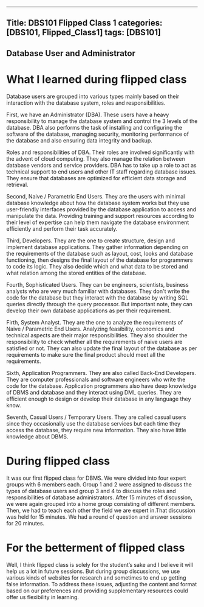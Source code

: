 ---
Title: DBS101 Flipped Class 1
categories: [DBS101, Flipped_Class1]
tags: [DBS101]
----


## Database User and Administrator


# What I learned during flipped class 

Database users are grouped into various types mainly based on their interaction with the database system, roles and responsibilities.

First, we have an Administrator (DBA). These users have a heavy responsibility to manage the database system and control the 3 levels of the database. DBA also performs the task of installing and configuring the software of the database, managing security, monitoring performance of the database and also ensuring data integrity and backup.

Roles and responsibilities of DBA. 
Their roles are involved significantly with the advent of cloud computing. They also manage the relation between database vendors and service providers. DBA has to take up a role to act as technical support to end users and other IT staff regarding database issues. They ensure that databases are optimized for efficient data storage and retrieval.

Second, Naive / Parametric End Users. They are the users with minimal database knowledge about how the database system works but they use user-friendly interfaces provided by the database application to access and manipulate the data. Providing training and support resources according to their level of expertise can help them navigate the database environment efficiently and perform their task accurately. 

Third, Developers. They are the one to create structure, design and implement database applications. They gather information depending on the requirements of the database such as layout, cost, looks and database functioning, then designs the final layout of the database for programmers to code its logic. They also decide which and what data to be stored and what relation among the stored entities of the database.

Fourth, Sophisticated Users. They can be engineers, scientists, business analysts who are very much familiar with databases. They don't write the code for the database but they interact with the database by writing SQL queries directly through the query processor. But important note, they can develop their own database applications as per their requirement.

Firth, System Analyst. They are the one to analyze the requirements of Naive / Parametric End Users. Analyzing feasibility, economics and technical aspects are their major responsibilities. They also shoulder the responsibility to check whether all the requirements of naive users are satisfied or not. They can also update the final layout of the database as per requirements to make sure the final product should meet all the requirements. 

Sixth, Application Programmers. They are also called Back-End Developers. They are computer professionals and software engineers who write the code for the database. Application programmers also have deep knowledge of DBMS and database and they interact using DML queries. They are efficient enough to design or develop their database in any language they know.

Seventh, Casual Users / Temporary Users. They are called casual users since they occasionally use the database services but each time they access the database, they require new information. They also have little knowledge about DBMS.


# During flipped class
It was our first flipped class for DBMS. We were divided into four expert groups with 6 members each. Group 1 and 2 were assigned to discuss the types of  database users and group 3 and 4 to discuss the roles and responsibilities of database administrators. After 15 minutes of discussion, we were again grouped into a home group consisting of different members. Then, we had to teach each other the field we are expert in.That discussion was held for 15 minutes.  We had a round of question and answer sessions for 20 minutes.

# For the betterment of flipped class
Well, I think flipped class is solely for the student’s sake and I believe it will help us a lot in future sessions. But during group discussions, we use various kinds of websites for research and sometimes to end up getting false information. To address these issues, adjusting the content and format based on our preferences and providing supplementary resources could offer us flexibility in learning. 

